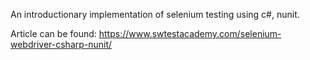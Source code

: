 An introductionary implementation of selenium testing using c#, nunit.

Article can be found: https://www.swtestacademy.com/selenium-webdriver-csharp-nunit/
